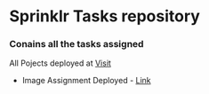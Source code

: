 # Sprinklr Tasks repository

### Conains all the tasks assigned

All Pojects deployed at [Visit](https://sanyamsri.github.io/Sprinklr-Tasks)

- Image Assignment Deployed - [Link](https://sanyamsri.github.io/Sprinklr-Tasks/Assignment%201)
